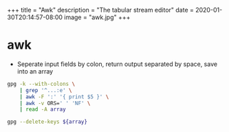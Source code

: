 +++
title = "Awk"
description = "The tabular stream editor"
date = 2020-01-30T20:14:57-08:00
image = "awk.jpg"
+++

# awk

* Seperate input fields by colon, return output separated by space, save into an array

```sh
gpg -k --with-colons \
	| grep '^...:e' \
	| awk -F ':' '{ print $5 }' \
	| awk -v ORS=' ' 'NF' \
	| read -A array

gpg --delete-keys ${array}
```
